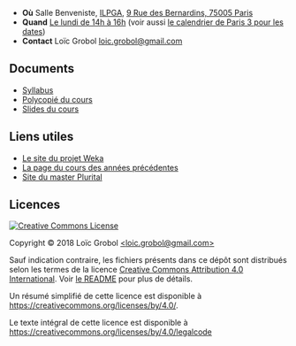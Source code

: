   - **Où** Salle Benveniste, [ILPGA](http://www.ilpga.univ-paris3.f), [9 Rue des Bernardins, 75005 Paris](https://www.openstreetmap.org/way/55894044)
  - **Quand** [Le lundi de 14h à 16h](https://calendar.google.com/calendar?cid=aGdsODY4a3F2YXVxMXBpOHU2MXUwZTNsZGdAZ3JvdXAuY2FsZW5kYXIuZ29vZ2xlLmNvbQ) (voir aussi [le calendrier de Paris 3 pour les dates](http://www.univ-paris3.fr/le-calendrier-universitaire-116398.kjsp))
  - **Contact** Loïc Grobol [<loic.grobol@gmail.com>](mailto:loic.grobol@gmail.com)

## Documents

  - [Syllabus](https://github.com/LoicGrobol/intro-fouille-textes/releases/download/stable/syllabus.pdf)
  - [Polycopié du cours](https://loicgrobol.github.io/intro-fouille-textes/poly/poly.pdf)
  - [Slides du cours](https://github.com/LoicGrobol/intro-fouille-textes/releases/download/stable/slides_introfdt.pdf)

## Liens utiles

  - [Le site du projet Weka](https://www.cs.waikato.ac.nz/ml/weka/)
  - [La page du cours des années précédentes](http://www.lattice.cnrs.fr/sites/itellier/fouille_textes.html)
  - [Site du master Plurital](http://plurital.org)

## Licences

<a rel="license" href="http://creativecommons.org/licenses/by/4.0/"><img alt="Creative Commons License" style="border-width:0" src="https://i.creativecommons.org/l/by/4.0/88x31.png"/></a>

 Copyright © 2018 Loïc Grobol [\<loic.grobol@gmail.com\>](mailto:loic.grobol@gmail.com)

 Sauf indication contraire, les fichiers présents dans ce dépôt sont distribués selon les termes de la licence [Creative Commons Attribution 4.0 International](https://creativecommons.org/licenses/by/4.0/). Voir [le README](README.md#Licences) pour plus de détails.

 Un résumé simplifié de cette licence est disponible à <https://creativecommons.org/licenses/by/4.0/>.

 Le texte intégral de cette licence est disponible à <https://creativecommons.org/licenses/by/4.0/legalcode>
